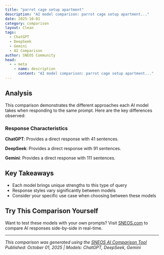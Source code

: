 ```yaml
---
title: "parrot cage setup apartment"
description: "AI model comparison: parrot cage setup apartment..."
date: 2025-10-01
category: comparison
layout: Clean
tags:
  - ChatGPT
  - DeepSeek
  - Gemini
  - AI Comparison
author: SNEOS Community
head:
  - - meta
    - name: description
      content: "AI model comparison: parrot cage setup apartment..."
---
```


<ChatComparison
  title="parrot cage setup apartment"
  prompt="parrot cage setup apartment"
  :responses='{
    "ChatGPT": "Setting up a parrot cage in an apartment requires careful planning to ensure your bird\u2019s comfort, safety, and mental stimulation while also respecting your living space and neighbors. Here\u2019s a comprehensive guide to help you:\n\n### 1. **Choose the Right Cage**\n- **Size:** Select a cage that\u2019s large enough for your parrot to move freely, stretch wings, and play. Larger species like African Greys or Macaws need bigger cages (at least 24\u201D x 36\u201D x 48\u201D), while smaller birds like Budgies or Conures can be comfortable in smaller ones.\n- **Bar spacing:** Ensure bar spacing is appropriate for your bird\u2019s size to prevent escape or injury (e.g., 1/2\u201D to 3/4\u201D for smaller parrots, larger for big parrots).\n- **Material:** Stainless steel cages are durable and non-toxic. Avoid cages with lead or zinc, which are toxic to birds.\n\n### 2. **Cage Placement**\n- **Quiet yet social spot:** Place the cage in a part of the apartment where the bird can interact with the household but isn\u2019t overwhelmed by constant noise or foot traffic.\n- **Away from drafts \u0026 direct sunlight:** Parrots are sensitive to temperature changes and drafts; avoid placing the cage near windows, heaters, or air conditioners.\n- **Eye level:** Position the cage at or slightly above eye level to help your parrot feel secure.\n- **Consider neighbors:** Keep noise levels in mind since parrots can be loud; placing the cage away from shared walls may help reduce disturbances.\n\n### 3. **Perches and Toys**\n- **Variety of perches:** Use natural wood perches of different diameters to promote foot health.\n- **Toys:** Include toys to prevent boredom - chew toys, swings, bells, puzzles. Rotate toys regularly to maintain interest.\n- **Foraging opportunities:** Incorporate foraging toys to stimulate natural behaviors.\n  \n### 4. **Feeding Area**\n- Provide food and water dishes that are easy to clean and secure to the cage to prevent spills.\n- Keep fresh water available at all times, and clean dishes daily.\n- Provide a balanced diet that includes pellets, fresh fruits, vegetables, and occasional treats.\n\n### 5. **Cage Liners and Cleaning**\n- Use bird-safe liners or newspaper at the bottom of the cage.\n- Clean the cage regularly (daily spot cleaning and weekly deep cleaning) to maintain hygiene and prevent odors.\n\n### 6. **Environmental Enrichment**\n- Spend quality time interacting with your parrot daily.\n- Provide opportunities for supervised out-of-cage time.\n- Maintain consistent routine and lighting to regulate sleep cycles.\n\n### 7. **Safety Tips**\n- Avoid placing cage in the kitchen to prevent exposure to harmful fumes.\n- Keep toxic plants, fumes, and hazardous items away from the bird.\n- Ensure the cage door is secure to prevent escapes.\n\n---\n\n### Example Setup in an Apartment\n\n- **Cage:** Large stainless steel cage with 3/4\u0022 bar spacing.\n- **Location:** Living room corner away from direct sun and draft, elevated on a sturdy stand.\n- **Accessories:** Multiple natural wood perches, a variety of foraging and chew toys, a swing.\n- **Feeding:** Two stainless steel dishes for water and pellets; occasional fresh foods offered on a separate dish.\n- **Cleaning:** Newspaper liner changed daily; cage deep cleaned weekly.\n- **Routine:** Parrot gets 2 hours out-of-cage social time and play daily.\n\n---\n\nIf you let me know your parrot species or apartment size, I can tailor advice further!",
    "DeepSeek": "Of course! Setting up a happy and healthy parrot cage in an apartment is all about balancing your bird\u0027s needs with the realities of shared living spaces. The key goals are **enrichment, safety, and noise/mess management.**\n\nHere is a comprehensive guide to setting up the perfect parrot cage for an apartment.\n\n---\n\n### 1. Choosing the Right Cage: The Foundation\n\nThis is your most important purchase. Don\u0027t skimp here.\n\n*   **Size:** **Get the largest cage you can possibly afford and fit.** The bird must be able to fully stretch its wings and flap without hitting the sides. A good minimum for a medium parrot (like a Conure or Quaker) is **24\u0022W x 24\u0022D x 30\u0022H**. Bigger is always better.\n*   **Bar Spacing:** Crucial for safety. The bar spacing must be appropriate for your species so they can\u0027t get their head stuck.\n    *   Small Birds (Budgies, Parrotlets): 1/2 inch\n    *   Medium Birds (Conures, Cockatiels): 5/8 to 3/4 inch\n    *   Large Birds (African Greys, Amazons): 3/4 to 1 inch\n*   **Shape:** Go for **wide, not tall**. Parrots fly horizontally, not straight up and down. A long, wide cage is better than a narrow, tall one.\n*   **Style:** A **play top cage** (with a built-in gym on top) is fantastic. It gives your bird a designated \u0022out-of-cage\u0022 area that\u0027s easy to clean under.\n*   **Material:** Powder-coated steel is standard, safe, and durable.\n\n---\n\n### 2. Cage Placement: Location is Everything\n\nWhere you put the cage in your apartment is critical for your bird\u0027s well-being and your neighbor\u0027s sanity.\n\n*   **The Social Hub:** Place the cage in or adjacent to the main living area (e.g., against a wall in the living room). Birds are flock animals and need to feel part of the family. Isolating them in a spare room leads to boredom, screaming, and depression.\n*   **Against a Wall:** Position the cage so the back is against a wall. This makes the bird feel more secure.\n*   **Avoid Direct Windows:** Constant direct sunlight can overheat the cage, and seeing outdoor birds can cause stress. A view of a window from the side of the cage is fine.\n*   **Draft-Free Zone:** Keep away from air conditioning vents, frequently opened doors, and drafty windows.\n*   **Consider the Noise Factor:** If you share walls, try to place the cage on an **interior wall** rather than a wall you share with a neighbor. This can help dampen morning and evening vocalizations.\n\n---\n\n### 3. Interior Setup: Creating a Parrot Paradise\n\nThis is where you turn the cage from a box into a home.\n\n#### **The \u0022Must-Haves\u0022:**\n\n*   **Perches:** **Variety is key!** Do not use only the dowel perches that come with the cage.\n    *   **Natural Wood Branches:** Different diameters (from 1/2\u0022 to 1.5\u0022) are essential for foot health. Manzanita, dragonwood, and java wood are great. (Ensure they are bird-safe and pesticide-free).\n    *   **A Cement or Sandy Perch:** Placed near the highest perch, it helps naturally file down nails and beaks.\n    *   **A Rope Perch:** Great for comfort and flexibility, but monitor for fraying.\n    *   Place perches so the bird\u0027s tail doesn\u0027t hit the cage walls and so they can easily move between them without hitting toys.\n*   **Food and Water Bowls:** Use stainless steel\u2014they are easy to clean and don\u0027t harbor bacteria. Have at least two for food (one for pellets, one for fresh chop) and one for water.\n*   **The \u0022Cage Protector\u0022 Layer:** Place a layer of **wrapping paper** or other blank paper on the bottom grate *underneath* the main substrate. This catches the bulk of the droppings and discarded food, making deep cleans much easier. You just roll it up and replace it.\n\n#### **Substrate \u0026 Liners:**\n\n*   **Bottom Tray Liner:** The easiest and most apartment-friendly option is to use **plain newspaper**, **butcher paper**, or **paper pellets** designed for bird cages. **Avoid** corn cob, walnut shell, or cat litter, as these can be dangerous if ingested and can grow mold.\n*   **Change it daily** to control dust and dander.\n\n---\n\n### 4. Enrichment \u0026 Toys: The Key to a Quiet(er) Bird\n\nA busy, stimulated bird is a quieter and happier bird. Boredom is the #1 cause of screaming and feather plucking.\n\n*   **The Toy Types:** Provide a mix of these inside the cage and on the play top:\n    *   **Shredding Toys:** Made of paper, cardboard, sola wood, balsa. (Essential for destroying!).\n    *   **Foraging Toys:** Make your bird work for its food. Hide treats in puzzle boxes, foraging wheels, or just wadded-up paper.\n    *   **Noise-Making Toys:** Bells, rattles. (Be sure the bell is a safe, clapper-less style).\n    *   **Wood Chew Toys:** For beaks and jaws.\n*   **Rotation is Key:** Don\u0027t clutter the cage. Have 4-5 toys in the cage at a time and a \u0022toy box\u0022 stash. Rotate 1-2 toys every week to keep things novel and interesting.\n\n---\n\n### 5. Apartment-Specific Considerations: Be a Good Neighbor\n\n*   **Mess Containment:**\n    *   Use a **seed guard**, a mesh netting that attaches to the outside of the cage, to catch about 80% of thrown food and hulls.\n    *   Place a **plastic mat** or a cheap **vinyl floor remnant** under the cage and play area. This makes cleanup a simple sweep or vacuum.\n    *   Consider an **air purifier** with a HEPA filter near the cage. It will help with feather dust (common in Cockatiels and African Greys) and dander.\n*   **Noise Management:**\n    *   A well-set-up, happy bird is your best defense against noise complaints.\n    *   **Cover the cage** with a dark, breathable blanket at night to ensure 10-12 hours of quiet, uninterrupted sleep. This also helps prevent early morning squawking.\n    *   Manage your own reactions. If you run to the cage every time they scream, you\u0027ve taught them that screaming gets your attention. Instead, reward quiet behavior with attention and treats.\n\n### **Sample Daily Routine for an Apartment Parrot:**\n\n*   **Morning (Before Work):** Uncover cage, say good morning. Change food and water. Offer fresh \u0022chop\u0022 (veggie mix). Let them out for 15-30 mins of supervised play if you have time.\n*   **While You\u0027re Away:** The cage should be their fun zone. Leave the TV or radio on low volume for background noise. Ensure foraging toys are filled.\n*   **Evening (You\u0027re Home):** This is crucial out-of-cage time! 1-2 hours of supervised play and interaction on a play gym. This burns energy and strengthens your bond.\n*   **Bedtime:** Offer a favorite treat, cover the cage for a quiet, dark night.\n\nBy following this guide, you\u0027ll create a fantastic home for your parrot that respects the boundaries of apartment living. It\u0027s an investment that pays off in a joyful, healthy, and well-behaved feathered friend.",
    "Gemini": "Okay, let\u0027s break down how to set up a parrot cage in an apartment, considering space constraints, noise, and cleanliness.\n\n**I. Choosing the Right Cage**\n\n*   **Size Matters:**\n    *   **Don\u0027t underestimate!** The *bigger* the cage, the better. Parrots need to spread their wings fully, climb, and move around. A cage that\u0027s too small can lead to boredom, stress, and behavioral problems.\n    *   **Minimums (General Guidelines - Adjust Based on Species):**\n        *   **Small parrots** (budgies, cockatiels, parrotlets): 24\u0022 x 24\u0022 x 36\u0022 high. But BIGGER is ALWAYS better.\n        *   **Medium parrots** (conures, smaller amazons, African greys): 30\u0022 x 30\u0022 x 48\u0022 high.\n        *   **Large parrots** (macaws, larger cockatoos, larger amazons): 36\u0022 x 36\u0022 x 60\u0022 high (or even larger).\n    *   **Bar Spacing:**  Crucial for safety.  Bars must be close enough to prevent the bird from getting its head stuck. Match the bar spacing to your bird\u0027s size. Too wide can be dangerous. Too narrow may not be comfortable for larger beaks and feet.\n    *   **Horizontal Bars:** Essential for climbing, which provides exercise and enrichment.\n*   **Shape:**\n    *   **Rectangular or Square:**  These are generally the best shapes. They provide the most usable space for the bird.\n    *   **Avoid Round Cages:** Round cages can disorient birds.\n*   **Material:**\n    *   **Powder-Coated Steel:**  A safe and durable option. Make sure the powder coating is non-toxic and specifically designed for pet use.\n    *   **Stainless Steel:** The best (but most expensive) option. Very durable and easy to clean.\n    *   **Avoid Galvanized Metal:** Can be toxic if ingested.\n*   **Features:**\n    *   **Removable Tray and Grate:** Makes cleaning much easier.\n    *   **Seed Skirt/Guard:** Helps contain mess (a MUST in an apartment!).\n    *   **Multiple Doors:**  Makes access for cleaning and placing food/water easier.\n    *   **Locking Mechanisms:** Parrots are intelligent escape artists.  Secure latches are important!\n    *   **Wheels:** Makes it easier to move the cage for cleaning or rearranging.\n\n**II. Apartment-Friendly Placement**\n\n*   **Light and Location:**\n    *   **Natural Light:** Place the cage near a window (but *not* in direct sunlight, which can overheat the bird). Ensure the bird has a shady area to retreat to if desired.\n    *   **Avoid Drafts:**  Keep the cage away from drafty doors and windows.\n    *   **Social Area:**  Parrots are social creatures. Placing the cage in a room where you spend a lot of time (living room, family room) will help the bird feel included and less isolated.\n    *   **Kitchen Considerations:**  Avoid placing the cage in the kitchen. Cooking fumes (especially from Teflon cookware) can be toxic to birds. Even without Teflon, grease and smoke can be harmful.\n    *   **Bedroom Considerations:** Not ideal if you\u0027re a light sleeper.  Parrots can be noisy in the mornings and evenings. Dust and dander can also be an issue for people with allergies.\n\n*   **Space Optimization:**\n    *   **Corner Placement:**  Can save space and provide a sense of security for the bird.\n    *   **Vertical Space:** Utilize vertical space with tall cages and climbing toys.\n    *   **Consider a Cage Stand:** If your cage doesn\u0027t have a built-in stand, a separate stand can elevate the cage and provide storage underneath.\n\n**III. Setting Up the Inside of the Cage**\n\n*   **Perches:**\n    *   **Variety is Key!** Different perches exercise different foot muscles and prevent arthritis.\n    *   **Natural Wood Perches:**  Offer different textures and diameters.  Safe woods include: apple, pear, willow, birch, maple, and citrus woods.  Avoid cherry, oak, redwood and other toxic woods.\n    *   **Rope Perches:**  Soft and comfortable, but monitor them closely to ensure the bird isn\u0027t chewing and ingesting the fibers. Replace when frayed.\n    *   **Cement or Sand Perches:**  Help keep nails trimmed, but don\u0027t rely on them exclusively.\n    *   **Placement:**  Arrange perches so the bird can easily move around the cage and access food and water. Avoid placing perches directly over food or water bowls.\n\n*   **Food and Water Bowls:**\n    *   **Stainless Steel:**  The most hygienic and durable option.\n    *   **Placement:**  Place food and water bowls away from perches to prevent droppings from contaminating them.\n    *   **Number:**  Provide multiple food bowls, especially if you offer a variety of foods.  Consider one for dry food, one for fresh food, etc.\n    *   **Water:**  Provide fresh, clean water daily.  Consider a sipper bottle in addition to a bowl, especially for messy birds.\n\n*   **Toys:**\n    *   **Essential for Enrichment!** Toys prevent boredom and destructive behavior.\n    *   **Rotation:**  Rotate toys regularly to keep things interesting.\n    *   **Types:**\n        *   **Chew Toys:**  Wooden blocks, cardboard boxes, soft wood toys.\n        *   **Foraging Toys:**  Encourage natural foraging behavior.  Hide treats inside toys.\n        *   **Puzzle Toys:**  Challenge the bird\u0027s intelligence.\n        *   **Bell Toys:**  Some birds love bells, but others can be frightened by them.\n        *   **Foot Toys:**  Small toys that the bird can hold and manipulate with its feet.\n    *   **Safety:**  Choose toys that are made of bird-safe materials and are the appropriate size for your bird.  Inspect toys regularly for damage and replace them as needed.\n\n*   **Cage Bottom:**\n    *   **Newspaper or Paper Towels:**  Easy to replace and allows you to monitor your bird\u0027s droppings for any signs of illness.\n    *   **Butcher Paper:** A thicker, more durable option.\n    *   **Avoid:**  Sandpaper or corncob bedding. They can harbor bacteria and be harmful if ingested.\n\n**IV. Noise Management (Apartment Considerations)**\n\n*   **Soundproofing:**\n    *   **Heavy Curtains:**  Can help absorb sound.\n    *   **Area Rugs:**  Reduce echoes.\n    *   **Acoustic Panels:**  Can be placed on walls to absorb sound (more of an investment).\n*   **Training:**\n    *   **Teach \u0022Quiet\u0022 or \u0022Inside Voice\u0022:**  With positive reinforcement, you can teach your bird to be quieter on cue.\n    *   **Avoid Rewarding Noise:**  Don\u0027t give attention to screaming or excessive vocalizations.\n*   **Schedule:**\n    *   **Regular Bedtime:**  Covering the cage at a consistent bedtime can help regulate the bird\u0027s sleep schedule and reduce morning vocalizations.\n    *   **Provide Enrichment:**  A bored bird is more likely to be noisy.  Ensure your bird has plenty of toys and opportunities for interaction.\n*   **Communicate with Neighbors:**  Let your neighbors know you have a parrot and be open to discussing any concerns they may have.  Consider providing them with earplugs or a small gift as a gesture of goodwill.\n\n**V. Cleanliness (Essential in Apartments!)**\n\n*   **Daily Cleaning:**\n    *   **Wipe down perches and food/water bowls.**\n    *   **Replace cage liner.**\n    *   **Spot clean any messes.**\n*   **Weekly Cleaning:**\n    *   **Wash food and water bowls with hot, soapy water.**\n    *   **Thoroughly clean the cage tray and grate.**\n    *   **Wash or replace soiled toys.**\n*   **Monthly Cleaning:**\n    *   **Disinfect the entire cage with a bird-safe disinfectant.**\n    *   **Deep clean all toys and perches.**\n*   **Vacuum Regularly:**  Vacuum around the cage to remove feathers, dust, and food debris.\n*   **Air Purifier:**  An air purifier with a HEPA filter can help reduce dust and dander in the air.\n\n**VI. Important Considerations**\n\n*   **Apartment Rules and Regulations:**  Check your lease or with your landlord to ensure that parrots are allowed and if there are any restrictions on noise or pet size.\n*   **Bird-Safe Cleaning Products:**  Use only bird-safe cleaning products to avoid exposing your bird to harmful chemicals. White vinegar and water is a good, safe option for general cleaning.\n*   **Vet Care:**  Find an avian veterinarian in your area and schedule regular checkups for your bird.\n*   **Emergency Preparedness:**  Have a plan in place in case of an emergency, such as a fire or natural disaster.  This should include a travel carrier for your bird and essential supplies.\n*   **Research Your Species:** The specific needs and temperament of your parrot species will heavily influence cage size, toy selection and even location within your apartment.\n\nBy following these guidelines, you can create a comfortable, safe, and enriching environment for your parrot in your apartment, while also being a considerate neighbor. Good luck!\n"
  }'
  published-date="17:17"
/>

## Analysis

This comparison demonstrates the different approaches each AI model takes when responding to the same prompt. Here are the key differences observed:

### Response Characteristics

**ChatGPT**: Provides a direct response with 41 sentences. 

**DeepSeek**: Provides a direct response with 91 sentences. 

**Gemini**: Provides a direct response with 111 sentences. 

## Key Takeaways

- Each model brings unique strengths to this type of query
- Response styles vary significantly between models
- Consider your specific use case when choosing between these models

## Try This Comparison Yourself

Want to test these models with your own prompts? Visit [SNEOS.com](https://sneos.com) to compare AI responses side-by-side in real-time.

---

*This comparison was generated using the [SNEOS AI Comparison Tool](https://sneos.com)*
*Published: October 01, 2025 | Models: ChatGPT, DeepSeek, Gemini*
